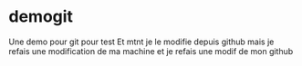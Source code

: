 # demogit
Une demo pour git pour test
Et mtnt je le modifie depuis github
mais je refais une modification de ma machine
et je refais une modif de mon github
